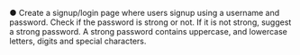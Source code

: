 ● Create a signup/login page where users signup using a username and password.
Check if the password is strong or not. If it is not strong, suggest a strong password.
A strong password contains uppercase, and lowercase letters, digits and special
characters.
